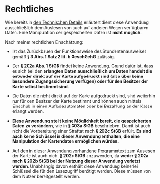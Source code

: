 # Rechtliches

Wie bereits in [den Technischen Details](Technical_Details.md) erläutert dient diese Anwendung ausschließlich dem Auslesen von auch auf anderen Wegen verfügbaren Daten.
Eine Manipulation der gespeicherten Daten ist **nicht möglich**.

Nach meiner rechtlichen Einschätzung:

- Ist das Zurückbauen der Funktionsweise des Stundentenausweises gemäß **§ 3 Abs. 1 Satz 2 lit. b GeschGehG** zulässig.

- Der **§ 202a Abs. 1 StGB** findet keine Anwendung. Grund dafür ist, dass es sich bei den **erlangten Daten ausschließlich um Daten handelt die entweder direkt auf der Karte aufgedruckt sind (also über keine besondere Zugangssicherung verfügen) oder für den Besitzer der Karte selbst bestimmt sind**.
- Die Daten die nicht direkt auf der Karte aufgedruckt sind, sind weiterhin nur für den Besitzer der Karte bestimmt und können auch mittels Einschub in einen Aufladeautomaten oder bei Bezahlung an der Kasse erlangt werden.

- **Diese Anwendung stellt keine Möglichkeit bereit, die gespeicherten Daten zu verändern**, wie in **§ 303a StGB** beschrieben. Damit ist auch nicht die Vorbereitung einer Straftat nach **§ 202c StGB** erfüllt. **Es sind auch keine Schlüssel in dieser Anwendung enthalten, die eine Manipulation der Kartendaten ermöglichen würden.**

- Auf den in dieser Anwendung vorhandene Programmtext zum Auslesen der Karte ist auch nicht **§ 202c StGB** anzuwenden, da **weder § 202a noch § 202b StGB bei der Nutzung dieser Anwendung verletzt werden**. Unabhängig davon enthält diese Anwendung keinerlei Schlüssel die für den Lesezugriff benötigt werden. Diese müssen von dem Nutzer bereitgestellt werden.
